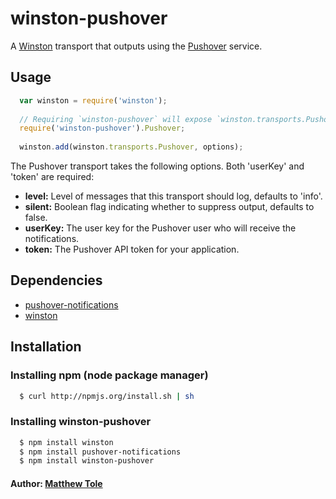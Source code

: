 # winston-pushover

A [Winston][0] transport that outputs using the [Pushover][1] service.

## Usage

``` js
  var winston = require('winston');
  
  // Requiring `winston-pushover` will expose `winston.transports.Pushover`
  require('winston-pushover').Pushover;
  
  winston.add(winston.transports.Pushover, options);
```
The Pushover transport takes the following options. Both 'userKey' and 'token' are required:

* __level:__ Level of messages that this transport should log, defaults to 'info'.
* __silent:__ Boolean flag indicating whether to suppress output, defaults to false.
* __userKey:__ The user key for the Pushover user who will receive the notifications.
* __token:__ The Pushover API token for your application. 

## Dependencies

* [pushover-notifications][2]
* [winston][3]

## Installation

### Installing npm (node package manager)

``` bash
  $ curl http://npmjs.org/install.sh | sh
```

### Installing winston-pushover

``` bash
  $ npm install winston
  $ npm install pushover-notifications
  $ npm install winston-pushover
```

#### Author: [Matthew Tole](http://matthewtole.com)

[0]: https://github.com/flatiron/winston
[1]: https://pushover.net/
[2]: https://github.com/qbit/node-pushover
[3]: https://github.com/flatiron/winston

